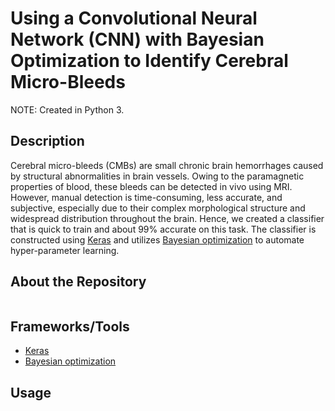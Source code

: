 # Using a Convolutional Neural Network (CNN) with Bayesian Optimization to Identify Cerebral Micro-Bleeds

NOTE: Created in Python 3.

## Description

Cerebral micro-bleeds (CMBs) are small chronic brain hemorrhages caused by structural abnormalities in brain vessels. Owing to the paramagnetic properties of blood, these bleeds can be detected in vivo using MRI. However, manual detection is time-consuming, less accurate, and subjective, especially due to their complex morphological structure and widespread distribution throughout the brain. Hence, we created a classifier that is quick to train and about 99% accurate on this task. The classifier is constructed using [Keras](https://keras.io/) and utilizes [Bayesian optimization](https://github.com/fmfn/BayesianOptimization) to automate hyper-parameter learning.

## About the Repository
```

```

## Frameworks/Tools

- [Keras](https://keras.io/)
- [Bayesian optimization](https://github.com/fmfn/BayesianOptimization)

## Usage
